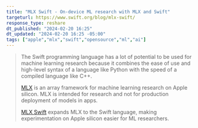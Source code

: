 ```yaml
---
title: "MLX Swift - On-device ML research with MLX and Swift"
targeturl: https://www.swift.org/blog/mlx-swift/
response_type: reshare
dt_published: "2024-02-20 16:25"
dt_updated: "2024-02-20 16:25 -05:00"
tags: ["apple","mlx","swift","opensource","ml","ai"]
---
```


> The Swift programming language has a lot of potential to be used for machine learning research because it combines the ease of use and high-level syntax of a language like Python with the speed of a compiled language like C++.
> 
> [MLX](https://github.com/ml-explore/mlx) is an array framework for machine learning research on Apple silicon. MLX is intended for research and not for production deployment of models in apps.
> 
> [MLX Swift](https://github.com/ml-explore/mlx-swift/) expands MLX to the Swift language, making experimentation on Apple silicon easier for ML researchers.
